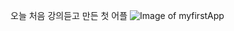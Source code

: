 오늘 처음 강의듣고 만든 첫 어플
![Image of myfirstApp](https://postfiles.pstatic.net/MjAyMDA3MjFfMjYw/MDAxNTk1MzM3MTQ5NzI4.avXWtuyjhcNah57NGaNwYn_5ECJ3IXsSgx_tXjp3xz4g.Lx-_tbT-nB9ZF8NDHNwlpiOcSQ3iYVGoFkUuZqcj4C4g.JPEG.kimjoohee713/KakaoTalk_20200721_220907138.jpg?type=w966)